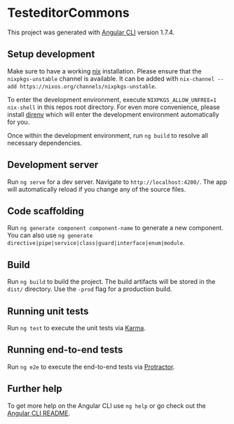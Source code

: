 # TesteditorCommons

This project was generated with [Angular CLI](https://github.com/angular/angular-cli) version 1.7.4.

## Setup development

Make sure to have a working [nix](https://nixos.org/nix/) installation. Please ensure that the `nixpkgs-unstable` channel is available. It
can be added with `nix-channel --add https://nixos.org/channels/nixpkgs-unstable`.

To enter the development environment, execute `NIXPKGS_ALLOW_UNFREE=1 nix-shell` in this repos root directory. For even more convenience,
please install [direnv](https://github.com/direnv/direnv) which will enter the development environment automatically for you.

Once within the development environment, run `ng build`  to resolve all necessary dependencies.

## Development server

Run `ng serve` for a dev server. Navigate to `http://localhost:4200/`. The app will automatically reload if you change any of the source files.

## Code scaffolding

Run `ng generate component component-name` to generate a new component. You can also use `ng generate directive|pipe|service|class|guard|interface|enum|module`.

## Build

Run `ng build` to build the project. The build artifacts will be stored in the `dist/` directory. Use the `-prod` flag for a production build.

## Running unit tests

Run `ng test` to execute the unit tests via [Karma](https://karma-runner.github.io).

## Running end-to-end tests

Run `ng e2e` to execute the end-to-end tests via [Protractor](http://www.protractortest.org/).

## Further help

To get more help on the Angular CLI use `ng help` or go check out the [Angular CLI README](https://github.com/angular/angular-cli/blob/master/README.md).
